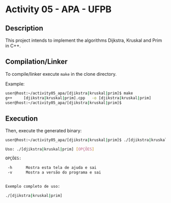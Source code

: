 # Activity 05 - APA - UFPB

## Description

This project intends to implement the algorithms Dijkstra, Kruskal and Prim in C++.

## Compilation/Linker

To compile/linker execute `make` in the clone directory.

Example:

```bash
user@host:~/activity05_apa/[djikstra|kruskal|prim]$ make
g++     [djikstra|kruskal|prim].cpp   -o [djikstra|kruskal|prim]
user@host:~/activity05_apa/[djikstra|kruskal|prim]$
```

## Execution

Then, execute the generated binary:

```bash
user@host:~/activity05_apa/[djikstra|kruskal|prim]$ ./[djikstra|kruskal|prim] -h

Uso: ./[djikstra|kruskal|prim] [OPÇÕES]

OPÇÕES:

 -h      Mostra esta tela de ajuda e sai
 -v      Mostra a versão do programa e sai
 
   
Exemplo completo de uso:

./[djikstra|kruskal|prim]
```

